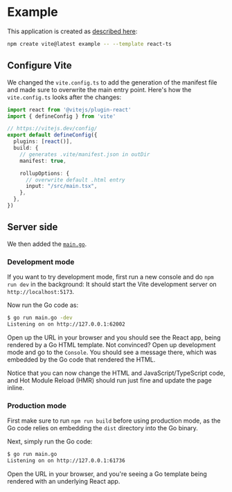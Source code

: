 # Example

This application is created as [described here](https://vitejs.dev/guide/):

```sh
npm create vite@latest example -- --template react-ts
```

## Configure Vite

We changed the `vite.config.ts` to add the generation of the manifest file and made sure to overwrite the main entry point. Here's how the `vite.config.ts` looks after the changes:

```ts
import react from '@vitejs/plugin-react'
import { defineConfig } from 'vite'

// https://vitejs.dev/config/
export default defineConfig({
  plugins: [react()],
  build: {
    // generates .vite/manifest.json in outDir
    manifest: true,

    rollupOptions: {
      // overwrite default .html entry
      input: "/src/main.tsx",
    },
  },
})
```

## Server side

We then added the [`main.go`](https://github.com/olivere/vite/tree/main/example/main.go).

### Development mode

If you want to try development mode, first run a new console and do `npm run dev` in the background: It should start the Vite development server on `http://localhost:5173`.

Now run the Go code as:

```sh
$ go run main.go -dev
Listening on on http://127.0.0.1:62002
```

Open up the URL in your browser and you should see the React app, being rendered by a Go HTML template. Not convinced? Open up development mode and go to the `Console`. You should see a message there, which was embedded by the Go code that rendered the HTML.

Notice that you can now change the HTML and JavaScript/TypeScript code, and Hot Module Reload (HMR) should run just fine and update the page inline.

### Production mode

First make sure to run `npm run build` before using production mode, as the Go code relies on embedding the `dist` directory into the Go binary.

Next, simply run the Go code:

```sh
$ go run main.go
Listening on on http://127.0.0.1:61736
```

Open the URL in your browser, and you're seeing a Go template being rendered with an underlying React app.
